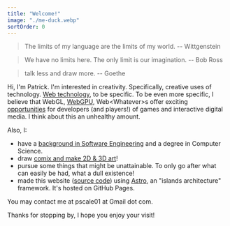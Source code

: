```yaml
---
title: "Welcome!"
image: "./me-duck.webp"
sortOrder: 0
---
```


> The limits of my language are the limits of my world. -- Wittgenstein

> We have no limits here. The only limit is our imagination. -- Bob Ross

> talk less and draw more. -- Goethe

Hi, I'm Patrick. I'm interested in creativity. Specifically, creative uses of technology. [Web technology](https://arxiv.org/pdf/2304.14791), to be specific. To be even more specific, I believe that WebGL, [WebGPU](https://www.gamedeveloper.com/programming/unity-sees-webgpu-is-a-growing-market-for-game-development), Web&lt;Whatever&gt;s offer exciting [opportunities](https://www.researchandmarkets.com/reports/5939597/browser-games-market-report) for developers (and players!) of games and interactive digital media. I think about this an unhealthy amount.

Also, I:
- have a [background in Software Engineering](/resume.pdf) and a degree in Computer Science.
- draw [comix and make 2D & 3D art](/#art)!
- pursue some things that might be unattainable. To only go after what can easily be had, what a dull existence!
- made this website ([source code](https://github.com/patreeceeo/patreeceeo.github.io)) using [Astro](https://astro.build), an "islands architecture" framework. It's hosted on GitHub Pages.

You may contact me at pscale01 at Gmail dot com.

Thanks for stopping by, I hope you enjoy your visit!
